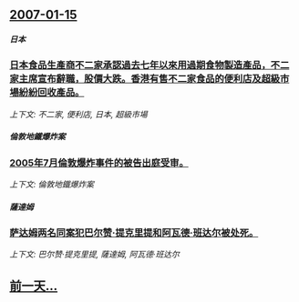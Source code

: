 ## [2007-01-15](/news/2007/01/15/index.md)

##### 日本
### [日本食品生產商不二家承認過去七年以來用過期食物製造產品，不二家主席宣布辭職，股價大跌。香港有售不二家食品的便利店及超級市場紛紛回收產品。](/news/2007/01/15/日本食品生產商不二家承認過去七年以來用過期食物製造產品-不二家主席宣布辭職-股價大跌-香港有售不二家食品的便利店及超級市.md)
_上下文: 不二家, 便利店, 日本, 超級市場_

##### 倫敦地鐵爆炸案
### [2005年7月倫敦爆炸事件的被告出庭受审。](/news/2007/01/15/2005年7月倫敦爆炸事件的被告出庭受审.md)
_上下文: 倫敦地鐵爆炸案_

##### 薩達姆
### [萨达姆两名同案犯巴尔赞·提克里提和阿瓦德·班达尔被处死。](/news/2007/01/15/萨达姆两名同案犯巴尔赞-提克里提和阿瓦德-班达尔被处死.md)
_上下文: 巴尔赞·提克里提, 薩達姆, 阿瓦德·班达尔_

## [前一天...](/news/2007/01/14/index.md)

